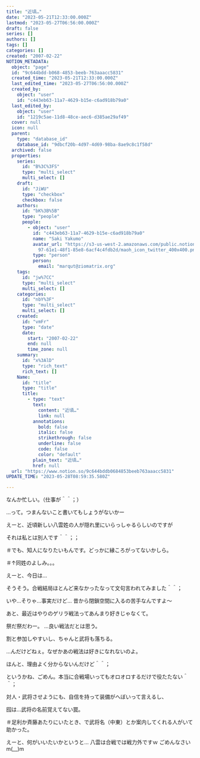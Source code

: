 ```yaml
---
title: "近頃…"
date: "2023-05-21T12:33:00.000Z"
lastmod: "2023-05-27T06:56:00.000Z"
draft: false
series: []
authors: []
tags: []
categories: []
created: "2007-02-22"
NOTION_METADATA:
  object: "page"
  id: "9c644bdd-b068-4853-beeb-763aaacc5831"
  created_time: "2023-05-21T12:33:00.000Z"
  last_edited_time: "2023-05-27T06:56:00.000Z"
  created_by:
    object: "user"
    id: "c443eb63-11a7-4629-b15e-c6ad918b79a0"
  last_edited_by:
    object: "user"
    id: "1219c5ae-11d8-48ce-aec6-d385ae29af49"
  cover: null
  icon: null
  parent:
    type: "database_id"
    database_id: "9dbcf20b-4d97-4d69-98ba-8ae9c8c1f58d"
  archived: false
  properties:
    series:
      id: "B%3C%3FS"
      type: "multi_select"
      multi_select: []
    draft:
      id: "JiWU"
      type: "checkbox"
      checkbox: false
    authors:
      id: "bK%3B%5B"
      type: "people"
      people:
        - object: "user"
          id: "c443eb63-11a7-4629-b15e-c6ad918b79a0"
          name: "Saki Yakumo"
          avatar_url: "https://s3-us-west-2.amazonaws.com/public.notion-static.com/3ad1c4\
            97-61e1-48f1-85e8-6acf4c4fdb2d/maoh_icon_twitter_400x400.png"
          type: "person"
          person:
            email: "marqut@ziomatrix.org"
    tags:
      id: "jw%7CC"
      type: "multi_select"
      multi_select: []
    categories:
      id: "nbY%3F"
      type: "multi_select"
      multi_select: []
    created:
      id: "vmFr"
      type: "date"
      date:
        start: "2007-02-22"
        end: null
        time_zone: null
    summary:
      id: "x%3AlD"
      type: "rich_text"
      rich_text: []
    Name:
      id: "title"
      type: "title"
      title:
        - type: "text"
          text:
            content: "近頃…"
            link: null
          annotations:
            bold: false
            italic: false
            strikethrough: false
            underline: false
            code: false
            color: "default"
          plain_text: "近頃…"
          href: null
  url: "https://www.notion.so/9c644bddb0684853beeb763aaacc5831"
UPDATE_TIME: "2023-05-28T08:59:35.580Z"

---
```

<link rel="stylesheet" href="https://cdn.jsdelivr.net/npm/katex@0.16.2/dist/katex.min.css" integrity="sha384-bYdxxUwYipFNohQlHt0bjN/LCpueqWz13HufFEV1SUatKs1cm4L6fFgCi1jT643X" crossorigin="anonymous">


なんか忙しい。（仕事が＾＾；）


…って。つまんないこと書いてもしょうがないかー


えーと、近頃新しい八雲姓の人が隠れ里にいらっしゃるらしいのですが


それは私とは別人です＾＾；；


＃でも、知人になりたいもんです。どっかに縁ころがってないかしら。


＃↑同姓のよしみ。。。


えーと、今日は…


そうそう。合戦結局ほとんど来なかったなって文句言われてみました＾＾；


いや…そりゃ…事実だけど… 昔から閉鎖空間に入るの苦手なんですよ～


あと、最近はやりのゲリラ戦法ってあんまり好きじゃなくて。


祭だ祭だわー。 …良い戦法だとは思う。


割と参加しやすいし、ちゃんと武将も落ちる。


…んだけどねぇ。なぜかあの戦法は好きになれないのよ。


ほんと、理由よく分からないんだけど＾＾；


というかね、ごめん。本当に合戦場いってもオロオロするだけで役たたない＾＾；


対人・武将させようにも、自信を持って装備がへぼいって言えるし、


囮は…武将の名前覚えてない罠。


＃足利か斉藤あたりにいたとき、で武将名（中東）とか案内してくれる人がいて助かった。


えーと、何がいいたいかというと… 八雲は合戦では戦力外ですｗ ごめんなさいm(__)m

